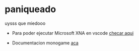 # paniqueado
uysss que miedooo

- Para poder ejecutar Microsoft XNA en vscode [checar aqui](https://medium.com/learning-c-by-developing-games/getting-started-with-c-monogame-in-vs-code-2c26c7f198c2)

- Documentacion monogame [aca](https://docs.monogame.net/articles/platforms/0_platforms.html)

